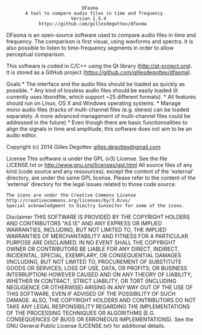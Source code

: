                                 DFasma
           A tool to compare audio files in time and frequency
                            Version 1.5.4
                https://github.com/gillesdegottex/dfasma


DFasma is an open-source software used to compare audio files in time and
frequency. The comparison is first visual, using wavforms and spectra.
It is also possible to listen to time-frequency segments in order to allow
perceptual comparison.

This software is coded in C/C++ using the Qt library (http://qt-project.org).
It is stored as a GitHub project (https://github.com/gillesdegottex/dfasma).


Goals
    * The interface and the audio files should be loaded as quickly as possible.
    * Any kind of lossless audio files should be easily loaded (it currently
      uses libsndfile, which support ~25 different formats).
    * All features should run on Linux, OS X and Windows operating systems.
    * Manage mono audio files (tracks of multi-channel files (e.g. stereo) can
      be loaded separately. A more advanced management of multi-channel files
      could be addressed in the future)
    * Even though there are basic functionnalities to align the signals in 
      time and amplitude, this software does not aim to be an audio editor.


Copyright (c) 2014 Gilles Degottex <gilles.degottex@gmail.com>

License
    This software is under the GPL (v3) License. See the file LICENSE.txt
    or http://www.gnu.org/licenses/gpl.html
    All source files of any kind (code source and any ressources), except
    the content of the 'external' directory, are under the same GPL license.
    Please refer to the content of the 'external' directory for the legal issues
    related to those code source.

    The icons are under the Creative Commons License
    http://creativecommons.org/licenses/by/3.0/us/
    Special acknowledgment to Dimitry Sunseifer for some of the icons.

Disclaimer
    THIS SOFTWARE IS PROVIDED BY THE COPYRIGHT HOLDERS AND CONTRIBUTORS "AS IS"
    AND ANY EXPRESS OR IMPLIED WARRANTIES, INCLUDING, BUT NOT LIMITED TO, THE
    IMPLIED WARRANTIES OF MERCHANTABILITY AND FITNESS FOR A PARTICULAR PURPOSE
    ARE DISCLAIMED. IN NO EVENT SHALL THE COPYRIGHT OWNER OR CONTRIBUTORS BE
    LIABLE FOR ANY DIRECT, INDIRECT, INCIDENTAL, SPECIAL, EXEMPLARY, OR
    CONSEQUENTIAL DAMAGES (INCLUDING, BUT NOT LIMITED TO, PROCUREMENT OF
    SUBSTITUTE GOODS OR SERVICES; LOSS OF USE, DATA, OR PROFITS; OR BUSINESS
    INTERRUPTION) HOWEVER CAUSED AND ON ANY THEORY OF LIABILITY, WHETHER IN
    CONTRACT, STRICT LIABILITY, OR TORT (INCLUDING NEGLIGENCE OR OTHERWISE)
    ARISING IN ANY WAY OUT OF THE USE OF THIS SOFTWARE, EVEN IF ADVISED OF THE
    POSSIBILITY OF SUCH DAMAGE.
    ALSO, THE COPYRIGHT HOLDERS AND CONTRIBUTORS DO NOT TAKE ANY LEGAL
    RESPONSIBILITY REGARDING THE IMPLEMENTATIONS OF THE PROCESSING TECHNIQUES
    OR ALGORITHMS (E.G. CONSEQUENCES OF BUGS OR ERRONEOUS IMPLEMENTATIONS).
    See the GNU General Public License (LICENSE.txt) for additional details.
